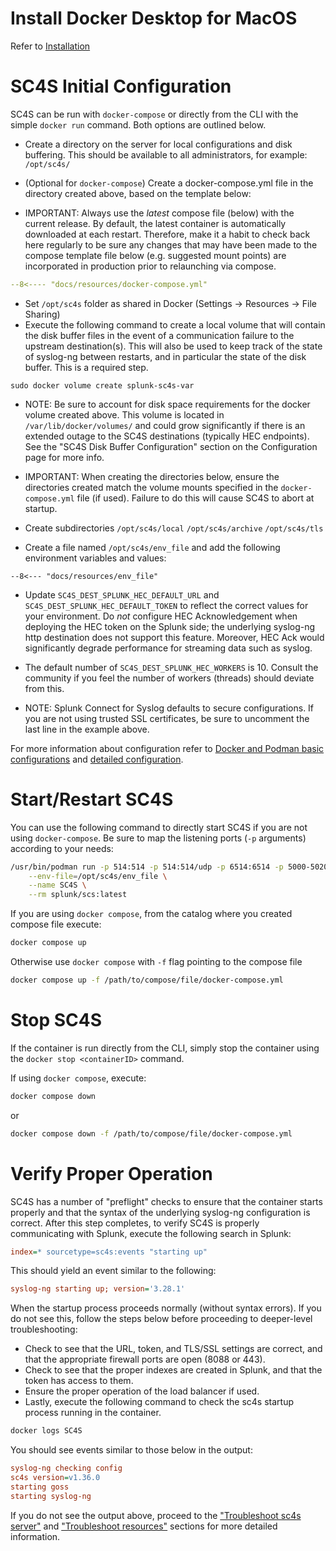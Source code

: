 
# Install Docker Desktop for MacOS

Refer to [Installation](https://docs.docker.com/engine/install/)

# SC4S Initial Configuration

SC4S can be run with `docker-compose` or directly from the CLI with the simple `docker run` command.  Both options are outlined below.

* Create a directory on the server for local configurations and disk buffering. This should be available to all administrators, for example:
`/opt/sc4s/`

* (Optional for `docker-compose`) Create a docker-compose.yml file in the directory created above, based on the template below:

* IMPORTANT:  Always use the _latest_ compose file (below) with the current release.  By default, the latest container is
automatically downloaded at each restart.  Therefore, make it a habit to check back here regularly to be sure any changes
that may have been made to the compose template file below (e.g. suggested mount points) are incorporated in production
prior to relaunching via compose.

``` yaml
--8<---- "docs/resources/docker-compose.yml"
```

* Set `/opt/sc4s` folder as shared in Docker (Settings -> Resources -> File Sharing)
* Execute the following command to create a local volume that will contain the disk buffer files in the event of a communication
failure to the upstream destination(s).  This will also be used to keep track of the state of syslog-ng between restarts, and in
particular the state of the disk buffer.  This is a required step.

```
sudo docker volume create splunk-sc4s-var
```

* NOTE:  Be sure to account for disk space requirements for the docker volume created above. This volume is located in
`/var/lib/docker/volumes/` and could grow significantly if there is an extended outage to the SC4S destinations
(typically HEC endpoints). See the "SC4S Disk Buffer Configuration" section on the Configuration page for more info.

* IMPORTANT:  When creating the directories below, ensure the directories created match the volume mounts specified in the
`docker-compose.yml` file (if used).  Failure to do this will cause SC4S to abort at startup.

* Create subdirectories `/opt/sc4s/local` `/opt/sc4s/archive` `/opt/sc4s/tls` 

* Create a file named `/opt/sc4s/env_file` and add the following environment variables and values:

```dotenv
--8<--- "docs/resources/env_file"
```

* Update `SC4S_DEST_SPLUNK_HEC_DEFAULT_URL` and `SC4S_DEST_SPLUNK_HEC_DEFAULT_TOKEN` to reflect the correct values for your environment.  Do _not_ configure HEC
Acknowledgement when deploying the HEC token on the Splunk side; the underlying syslog-ng http destination does not support this
feature.  Moreover, HEC Ack would significantly degrade performance for streaming data such as syslog.

* The default number of `SC4S_DEST_SPLUNK_HEC_WORKERS` is 10. Consult the community if you feel the number of workers (threads) should
deviate from this.

* NOTE:  Splunk Connect for Syslog defaults to secure configurations.  If you are not using trusted SSL certificates, be sure to
uncomment the last line in the example above.

For more information about configuration refer to [Docker and Podman basic configurations](./getting-started-runtime-configuration.md#docker-and-podman-basic-configurations)
and [detailed configuration](../configuration.md).

# Start/Restart SC4S

You can use the following command to directly start SC4S if you are not using `docker-compose`.  Be sure to map the listening ports
(`-p` arguments) according to your needs:

```bash
/usr/bin/podman run -p 514:514 -p 514:514/udp -p 6514:6514 -p 5000-5020:5000-5020 -p 5000-5020:5000-5020/udp \
    --env-file=/opt/sc4s/env_file \
    --name SC4S \
    --rm splunk/scs:latest
```

If you are using `docker compose`, from the catalog where you created compose file execute:

```bash
docker compose up
```
Otherwise use `docker compose` with `-f` flag pointing to the compose file
```bash
docker compose up -f /path/to/compose/file/docker-compose.yml
```
# Stop SC4S

If the container is run directly from the CLI, simply stop the container using the `docker stop <containerID>` command.

If using `docker compose`, execute:

```bash
docker compose down 
```
or 

```bash
docker compose down -f /path/to/compose/file/docker-compose.yml
```
# Verify Proper Operation

SC4S has a number of "preflight" checks to ensure that the container starts properly and that the syntax of the underlying syslog-ng
configuration is correct.  After this step completes, to verify SC4S is properly communicating with Splunk,
execute the following search in Splunk:

```ini
index=* sourcetype=sc4s:events "starting up"
```

This should yield an event similar to the following:

```ini
syslog-ng starting up; version='3.28.1'
```

When the startup process proceeds normally (without syntax errors). If you do not see this,
follow the steps below before proceeding to deeper-level troubleshooting:

* Check to see that the URL, token, and TLS/SSL settings are correct, and that the appropriate firewall ports are open (8088 or 443).
* Check to see that the proper indexes are created in Splunk, and that the token has access to them.
* Ensure the proper operation of the load balancer if used.
* Lastly, execute the following command to check the sc4s startup process running in the container.

```bash
docker logs SC4S
```

You should see events similar to those below in the output:

```ini
syslog-ng checking config
sc4s version=v1.36.0
starting goss
starting syslog-ng
```

If you do not see the output above, proceed to the ["Troubleshoot sc4s server"](../troubleshooting/troubleshoot_SC4S_server.md)
and ["Troubleshoot resources"](../troubleshooting/troubleshoot_resources.md) sections for more detailed information.
